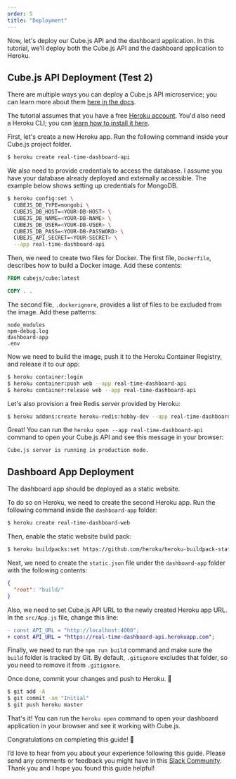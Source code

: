 ```yaml
---
order: 5
title: "Deployment"
---
```


Now, let's deploy our Cube.js API and the dashboard application. In this tutorial, we'll deploy both the Cube.js API and the dashboard application to Heroku.

## Cube.js API Deployment (Test 2)

There are multiple ways you can deploy a Cube.js API microservice; you can learn more about them [here in the docs](https://cube.dev/docs/deployment/).

The tutorial assumes that you have a free [Heroku account](https://signup.heroku.com/signup/dc). You'd also need a Heroku CLI; you can [learn how to install it here](https://devcenter.heroku.com/articles/heroku-cli).

First, let's create a new Heroku app. Run the following command inside your
Cube.js project folder.

```bash
$ heroku create real-time-dashboard-api
```

We also need to provide credentials to access the database. I assume you have
your database already deployed and externally accessible. The example below
shows setting up credentials for MongoDB.

```bash
$ heroku config:set \
  CUBEJS_DB_TYPE=mongobi \
  CUBEJS_DB_HOST=<YOUR-DB-HOST> \
  CUBEJS_DB_NAME=<YOUR-DB-NAME> \
  CUBEJS_DB_USER=<YOUR-DB-USER> \
  CUBEJS_DB_PASS=<YOUR-DB-PASSWORD> \
  CUBEJS_API_SECRET=<YOUR-SECRET> \
  --app real-time-dashboard-api
```

Then, we need to create two files for Docker. The first file, `Dockerfile`, describes how to build a Docker image. Add these contents:

```dockerfile
FROM cubejs/cube:latest

COPY . .
```

The second file, `.dockerignore`, provides a list of files to be excluded from the image. Add these patterns:

```
node_modules
npm-debug.log
dashboard-app
.env
```

Now we need to build the image, push it to the Heroku Container Registry, and release it to our app:

```bash
$ heroku container:login
$ heroku container:push web --app real-time-dashboard-api
$ heroku container:release web --app real-time-dashboard-api
```

Let's also provision a free Redis server provided by Heroku:

```bash
$ heroku addons:create heroku-redis:hobby-dev --app real-time-dashboard-api
```

Great! You can run the `heroku open --app real-time-dashboard-api` command to open your Cube.js API and see this message in your browser:

```
Cube.js server is running in production mode.
```

## Dashboard App Deployment

The dashboard app should be deployed as a static website.

To do so on Heroku, we need to create the second Heroku app. Run the following command inside the `dashboard-app` folder:

```bash
$ heroku create real-time-dashboard-web
```

Then, enable the static website build pack:

```bash
$ heroku buildpacks:set https://github.com/heroku/heroku-buildpack-static.git
```

Next, we need to create the `static.json` file under the `dashboard-app` folder with the following contents:

```json
{
  "root": "build/"
}
```

Also, we need to set Cube.js API URL to the newly created Heroku app URL. In the `src/App.js` file, change this line:

```diff
- const API_URL = "http://localhost:4000";
+ const API_URL = "https://real-time-dashboard-api.herokuapp.com";
```

Finally, we need to run the `npm run build` command
and make sure the `build` folder is tracked by Git. By default, `.gitignore`
excludes that folder, so you need to remove it from `.gitignore`.

Once done, commit your changes and push to Heroku. 🚀

```bash
$ git add -A
$ git commit -am "Initial"
$ git push heroku master
```

That's it! You can run the `heroku open` command to open your dashboard application in your browser and see it working with Cube.js.

Congratulations on completing this guide! 🎉

I’d love to hear from you about your experience following this guide. Please send any comments or feedback you might have in this [Slack Community](https://slack.cube.dev). Thank you and I hope you found this guide helpful!

